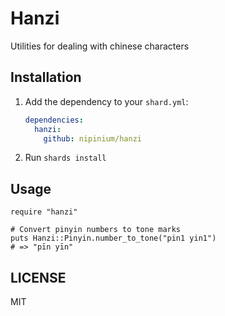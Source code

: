 # Hanzi

Utilities for dealing with chinese characters

## Installation

1. Add the dependency to your `shard.yml`:

   ```yaml
   dependencies:
     hanzi:
       github: nipinium/hanzi
   ```

2. Run `shards install`

## Usage

```crystal
require "hanzi"

# Convert pinyin numbers to tone marks
puts Hanzi::Pinyin.number_to_tone("pin1 yin1")
# => "pīn yīn"
```

## LICENSE

MIT
